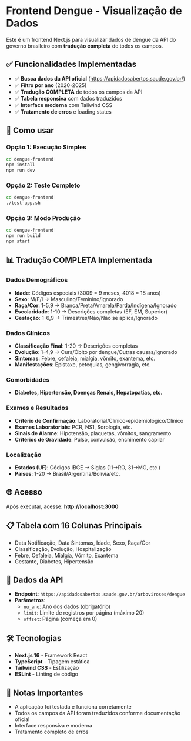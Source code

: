# Frontend Dengue - Visualização de Dados

Este é um frontend Next.js para visualizar dados de dengue da API do governo brasileiro com **tradução completa** de todos os campos.

## ✅ Funcionalidades Implementadas

- ✅ **Busca dados da API oficial** (https://apidadosabertos.saude.gov.br/)
- ✅ **Filtro por ano** (2020-2025)
- ✅ **Tradução COMPLETA** de todos os campos da API
- ✅ **Tabela responsiva** com dados traduzidos
- ✅ **Interface moderna** com Tailwind CSS
- ✅ **Tratamento de erros** e loading states

## 🚀 Como usar

### Opção 1: Execução Simples
```bash
cd dengue-frontend
npm install
npm run dev
```

### Opção 2: Teste Completo
```bash
cd dengue-frontend
./test-app.sh
```

### Opção 3: Modo Produção
```bash
cd dengue-frontend
npm run build
npm start
```

## 📊 Tradução COMPLETA Implementada

### Dados Demográficos
- **Idade**: Códigos especiais (3009 = 9 meses, 4018 = 18 anos)
- **Sexo**: M/F/I → Masculino/Feminino/Ignorado
- **Raça/Cor**: 1-5,9 → Branca/Preta/Amarela/Parda/Indígena/Ignorado
- **Escolaridade**: 1-10 → Descrições completas (EF, EM, Superior)
- **Gestação**: 1-6,9 → Trimestres/Não/Não se aplica/Ignorado

### Dados Clínicos
- **Classificação Final**: 1-20 → Descrições completas
- **Evolução**: 1-4,9 → Cura/Óbito por dengue/Outras causas/Ignorado
- **Sintomas**: Febre, cefaleia, mialgia, vômito, exantema, etc.
- **Manifestações**: Epistaxe, petequias, gengivorragia, etc.

### Comorbidades
- **Diabetes, Hipertensão, Doenças Renais, Hepatopatias, etc.**

### Exames e Resultados
- **Critério de Confirmação**: Laboratorial/Clínico-epidemiológico/Clínico
- **Exames Laboratoriais**: PCR, NS1, Sorologia, etc.
- **Sinais de Alarme**: Hipotensão, plaquetas, vômitos, sangramento
- **Critérios de Gravidade**: Pulso, convulsão, enchimento capilar

### Localização
- **Estados (UF)**: Códigos IBGE → Siglas (11→RO, 31→MG, etc.)
- **Países**: 1-20 → Brasil/Argentina/Bolívia/etc.

## 🌐 Acesso

Após executar, acesse: **http://localhost:3000**

## 📋 Tabela com 16 Colunas Principais

- Data Notificação, Data Sintomas, Idade, Sexo, Raça/Cor
- Classificação, Evolução, Hospitalização
- Febre, Cefaleia, Mialgia, Vômito, Exantema
- Gestante, Diabetes, Hipertensão

## 🔧 Dados da API

- **Endpoint**: `https://apidadosabertos.saude.gov.br/arboviroses/dengue`
- **Parâmetros**:
  - `nu_ano`: Ano dos dados (obrigatório)
  - `limit`: Limite de registros por página (máximo 20)
  - `offset`: Página (começa em 0)

## 🛠️ Tecnologias

- **Next.js 16** - Framework React
- **TypeScript** - Tipagem estática
- **Tailwind CSS** - Estilização
- **ESLint** - Linting de código

## 📝 Notas Importantes

- A aplicação foi testada e funciona corretamente
- Todos os campos da API foram traduzidos conforme documentação oficial
- Interface responsiva e moderna
- Tratamento completo de erros